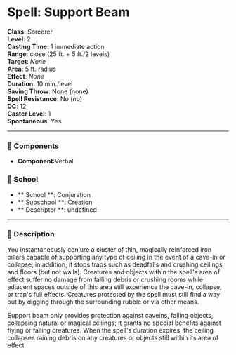
# Spell: Support Beam
**Class**: Sorcerer  
**Level**: 2  
**Casting Time**: 1 immediate action  
**Range**: close (25 ft. + 5 ft./2 levels)  
**Target**: _None_  
**Area**: 5 ft. radius  
**Effect**: _None_  
**Duration**: 10 min./level  
**Saving Throw**: None (none)  
**Spell Resistance**: No (no)  
**DC**: 12  
**Caster Level**: 1  
**Spontaneous**: Yes

---

### 🔮 Components
- **Component**:Verbal

### 🏫 School
- ** School **: Conjuration
- ** Subschool **: Creation
- ** Descriptor **: undefined
---

### 📜 Description
You instantaneously conjure a cluster of thin, magically reinforced iron pillars capable of supporting any type of ceiling in the event of a cave-in or collapse; in addition; it stops traps such as deadfalls and crushing ceilings and floors (but not walls). Creatures and objects within the spell's area of effect suffer no damage from falling debris or crushing rooms while adjacent spaces outside of this area still experience the cave-in, collapse, or trap's full effects. Creatures protected by the spell must still find a way out by digging through the surrounding rubble or via other means.

Support beam only provides protection against caveins, falling objects, collapsing natural or magical ceilings; it grants no special benefits against flying or falling creatures. When the spell's duration expires, the ceiling collapses raining debris on any creatures or objects still within its area of effect.
